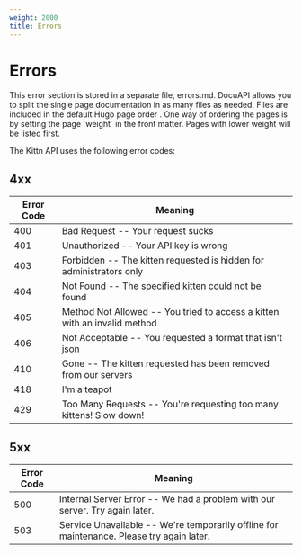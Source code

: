 ```yaml
---
weight: 2000
title: Errors
---
```


# Errors

<aside class="notice">This error section is stored in a separate file, errors.md. DocuAPI allows you to split the single page documentation in as many files as needed. Files are included in the  default Hugo page order . One way of ordering the pages is by setting the page `weight` in the front matter. Pages with lower weight will be listed first.</aside>

The Kittn API uses the following error codes:

## 4xx

| Error Code | Meaning                                                                   |
| ---------- | ------------------------------------------------------------------------- |
| 400        | Bad Request -- Your request sucks                                         |
| 401        | Unauthorized -- Your API key is wrong                                     |
| 403        | Forbidden -- The kitten requested is hidden for administrators only       |
| 404        | Not Found -- The specified kitten could not be found                      |
| 405        | Method Not Allowed -- You tried to access a kitten with an invalid method |
| 406        | Not Acceptable -- You requested a format that isn't json                  |
| 410        | Gone -- The kitten requested has been removed from our servers            |
| 418        | I'm a teapot                                                              |
| 429        | Too Many Requests -- You're requesting too many kittens! Slow down!       |

## 5xx

| Error Code | Meaning                                                                                   |
| ---------- | ----------------------------------------------------------------------------------------- |
| 500        | Internal Server Error -- We had a problem with our server. Try again later.               |
| 503        | Service Unavailable -- We're temporarily offline for maintenance. Please try again later. |
